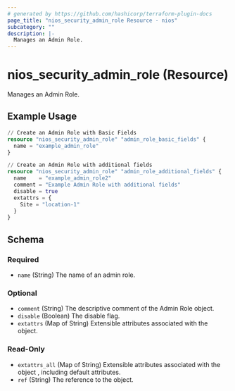 ```yaml
---
# generated by https://github.com/hashicorp/terraform-plugin-docs
page_title: "nios_security_admin_role Resource - nios"
subcategory: ""
description: |-
  Manages an Admin Role.
---
```


# nios_security_admin_role (Resource)

Manages an Admin Role.

## Example Usage

```terraform
// Create an Admin Role with Basic Fields
resource "nios_security_admin_role" "admin_role_basic_fields" {
  name = "example_admin_role"
}

// Create an Admin Role with additional fields
resource "nios_security_admin_role" "admin_role_additional_fields" {
  name    = "example_admin_role2"
  comment = "Example Admin Role with additional fields"
  disable = true
  extattrs = {
    Site = "location-1"
  }
}
```

<!-- schema generated by tfplugindocs -->
## Schema

### Required

- `name` (String) The name of an admin role.

### Optional

- `comment` (String) The descriptive comment of the Admin Role object.
- `disable` (Boolean) The disable flag.
- `extattrs` (Map of String) Extensible attributes associated with the object.

### Read-Only

- `extattrs_all` (Map of String) Extensible attributes associated with the object , including default attributes.
- `ref` (String) The reference to the object.
